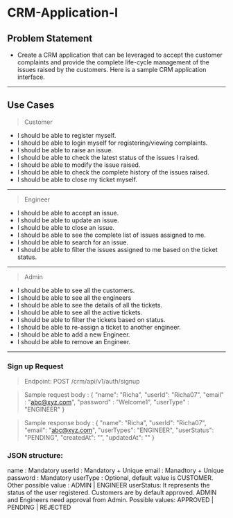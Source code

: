 # CRM-Application-I
## Problem Statement 

- Create a CRM application that can be leveraged to accept the customer complaints and provide the complete life-cycle 
management of the issues raised by the customers.  Here is a sample CRM application interface.
---
## Use Cases 
> Customer 
- I should be able to register myself.
- I should be able to login myself for registering/viewing complaints.
- I should be able to raise an issue.
- I should be able to check the latest status of the issues I raised.
- I should be able to modify the issue raised.
- I should be able to check the complete history of the issues raised. 
- I should be able to close my ticket myself.
---

> Engineer 
- I should be able to accept an issue.
- I should be able to update an issue.
- I should be able to close an issue.
- I should be able to see the complete list of issues assigned to me.
- I should be able to search for an issue.
- I should be able to filter the issues assigned to me based on the ticket status.
---
>Admin 
- I should be able to see all the customers.
- I should be able to see all the engineers
- I should be able to see the details of all the tickets.
- I should be able to see all the active tickets.
- I should be able to filter the tickets based on status. 
- I should be able to re-assign a ticket to another engineer.
- I should be able to add a new Engineer.
- I should be able to remove an Engineer.
---

### Sign up Request

> Endpoint:  POST /crm/api/v1/auth/signup

> Sample request body :
> {
        "name": "Richa",
        "userId": "Richa07",
        "email" : "abc@xyz.com",
        "password" : "Welcome1",
        "userType" : "ENGINEER"
}

> Sample response body :
> {
   "name": "Richa",
    "userId": "Richa07",
    "email": "abc@xyz.com",
    "userTypes": "ENGINEER",
    "userStatus": "PENDING",
    "createdAt": "",
    "updatedAt": ""
}


### JSON structure:
name : Mandatory
userId : Mandatory + Unique
email : Manadtory + Unique
password : Mandatory
userType : Optional, default value is CUSTOMER. Other possible value : ADMIN | ENGINEER
userStatus: It represents the status of the user registered. Customers are by default approved.
ADMIN and Engineers need approval from Admin. 
Possible values: APPROVED | PENDING | REJECTED


